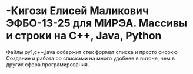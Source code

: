 # -Кигози Елисей Маликович ЭФБО-13-25 для МИРЭА. Массивы и строки на C++, Java, Python

Файлы py1,c++,java собержит стек формат списка и просто сисокю
Создание и работа со списками на много удобнее в питоне, чем в других сфера програмирования.

